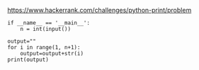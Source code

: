 https://www.hackerrank.com/challenges/python-print/problem


```python3
if __name__ == '__main__':
    n = int(input())
 
output=""    
for i in range(1, n+1):
    output=output+str(i)
print(output)       


```
